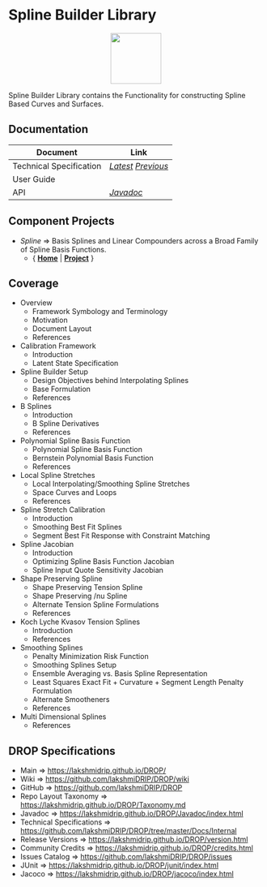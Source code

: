 ﻿
# Spline Builder Library


<p align="center"><img src="https://github.com/lakshmiDRIP/DROP/blob/master/DRIP_Logo.gif?raw=true" width="100"></p>

Spline Builder Library contains the Functionality for constructing Spline Based Curves and Surfaces.


## Documentation

 |        Document         | Link |
 |-------------------------|------|
 | Technical Specification | [*Latest*](https://github.com/lakshmiDRIP/DROP/blob/master/Docs/Internal/SplineBuilder/SplineBuilder_v3.14.pdf) [*Previous*](https://github.com/lakshmiDRIP/DROP/blob/master/Docs/Internal/SplineBuilder) |
 | User Guide              |  |
 | API                     | [*Javadoc*](https://lakshmidrip.github.io/DROP/Javadoc/index.html)|


## Component Projects

 * *Spline* => Basis Splines and Linear Compounders across a Broad Family of Spline Basis Functions.
	* { [**Home**](https://github.com/lakshmiDRIP/DROP/tree/master/src/main/java/org/drip/spline/README.md) | 
	[**Project**](https://github.com/lakshmiDRIP/DROP/issues?q=is%3Aopen+is%3Aissue+label%3Aspline) }


## Coverage

 * Overview
	* Framework Symbology and Terminology
	* Motivation
	* Document Layout
	* References
 * Calibration Framework
	* Introduction
	* Latent State Specification
 * Spline Builder Setup
	* Design Objectives behind Interpolating Splines
	* Base Formulation
	* References
 * B Splines
	* Introduction
	* B Spline Derivatives
	* References
 * Polynomial Spline Basis Function
	* Polynomial Spline Basis Function
	* Bernstein Polynomial Basis Function
	* References
 * Local Spline Stretches
	* Local Interpolating/Smoothing Spline Stretches
	* Space Curves and Loops
	* References
 * Spline Stretch Calibration
	* Introduction
	* Smoothing Best Fit Splines
	* Segment Best Fit Response with Constraint Matching
 * Spline Jacobian
	* Introduction
	* Optimizing Spline Basis Function Jacobian
	* Spline Input Quote Sensitivity Jacobian
 * Shape Preserving Spline
	* Shape Preserving Tension Spline
	* Shape Preserving /nu Spline
	* Alternate Tension Spline Formulations
	* References
 * Koch Lyche Kvasov Tension Splines
	* Introduction
	* References
 * Smoothing Splines
	* Penalty Minimization Risk Function
	* Smoothing Splines Setup
	* Ensemble Averaging vs. Basis Spline Representation
	* Least Squares Exact Fit + Curvature + Segment Length Penalty Formulation
	* Alternate Smootheners
	* References
 * Multi Dimensional Splines
	* References


## DROP Specifications

 * Main                     => https://lakshmidrip.github.io/DROP/
 * Wiki                     => https://github.com/lakshmiDRIP/DROP/wiki
 * GitHub                   => https://github.com/lakshmiDRIP/DROP
 * Repo Layout Taxonomy     => https://lakshmidrip.github.io/DROP/Taxonomy.md
 * Javadoc                  => https://lakshmidrip.github.io/DROP/Javadoc/index.html
 * Technical Specifications => https://github.com/lakshmiDRIP/DROP/tree/master/Docs/Internal
 * Release Versions         => https://lakshmidrip.github.io/DROP/version.html
 * Community Credits        => https://lakshmidrip.github.io/DROP/credits.html
 * Issues Catalog           => https://github.com/lakshmiDRIP/DROP/issues
 * JUnit                    => https://lakshmidrip.github.io/DROP/junit/index.html
 * Jacoco                   => https://lakshmidrip.github.io/DROP/jacoco/index.html
